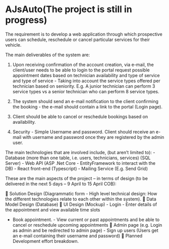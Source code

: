 # AJsAuto(The project is still in progress)

The requirement is to develop a web application through which prospective users can schedule, reschedule or cancel particular services for their vehicle. 
 
The main deliverables of the system are: 
 
1. Upon receiving confirmation of the account creation, via e-mail, the client/user needs to be able to login to the portal request possible appointment dates based on technician availability and type of service and type of service - Taking into account the service types offered per technician based on seniority. E.g. A junior technician can perform 3 service types vs a senior technician who can perform 8 service types. 
 
2. The system should send an e-mail notification to the client confirming the booking - the e-mail should contain a link to the portal (Login page).  
 
3. Client should be able to cancel or reschedule bookings based on availability. 
 
4. Security - Simple Username and password. Client should receive an e-mail with username and password once they are registered by the admin user. 
 
The main technologies that are involved include, (but aren’t limited to): - Database (more than one table, i.e. users, technicians, services) (SQL Server) - Web API (ASP .Net Core - EntityFramework to interact with the DB) - React front-end (Typescript) - Mailing Service (E.g. Send Grid) 
 
These are the main aspects of the project – in terms of design (to be delivered in the next 5 days – 9 April to 15 April COB): 
 
 Solution Design (Diagrammatic form - High level technical design: How the different technologies relate to each other within the system).  Data Model Design (Database)  UI Design (Mockup) - Login - Enter details of the appointment and view available time slots 

- Book appointment.  - View current or past appointments and be able to cancel or reschedule upcoming appointments  Admin page (e.g. Login as admin and be redirected to admin page) - Sign up users (Users get an e-mail containing their username and password)  Planned Development effort breakdown. 
 
